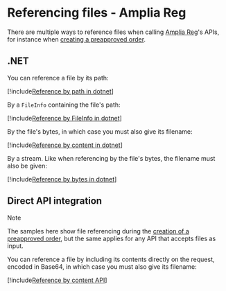 ﻿# Referencing files - Amplia Reg

There are multiple ways to reference files when calling [Amplia Reg](../index.md)'s APIs, for instance when
[creating a preapproved order](preapproved-orders.md).

## .NET

You can reference a file by its path:

[!include[Reference by path in dotnet](../../../../includes/amplia-reg/file-reference-path-dotnet.md)]

By a `FileInfo` containing the file's path:

[!include[Reference by FileInfo in dotnet](../../../../includes/amplia-reg/file-reference-fileinfo-dotnet.md)]

By the file's bytes, in which case you must also give its filename:

[!include[Reference by content in dotnet](../../../../includes/amplia-reg/file-reference-content-dotnet.md)]

By a stream. Like when referencing by the file's bytes, the filename must also be given:

[!include[Reference by bytes in dotnet](../../../../includes/amplia-reg/file-reference-stream-dotnet.md)]

<!--

By absolute URL. In this case, the API backend will download the file from your application's backend. The URL must be publicly accessible with the `GET`
http method. Any authorization arguments must be embedded withing the URL itself:

[!include[Reference by URL in dotnet](../../../../includes/amplia-reg/file-reference-url-dotnet.md)]

-->

## Direct API integration

> [!NOTE]
> The samples here show file referencing during the [creation of a preapproved order](preapproved-orders.md), but the same applies for any API
> that accepts files as input.

You can reference a file by including its contents directly on the request, encoded in Base64, in which case you must also give its filename:

[!include[Reference by content API](../../../../includes/amplia-reg/file-reference-content-api.md)]

<!--

Also by absolute URL. In this case, the API backend will download the file from your application's backend. The URL must be publicly accessible with the `GET`
http method. Any authorization arguments must be embedded withing the URL itself:

[!include[Reference by URL API](../../../../includes/amplia-reg/file-reference-url-api.md)]

-->
